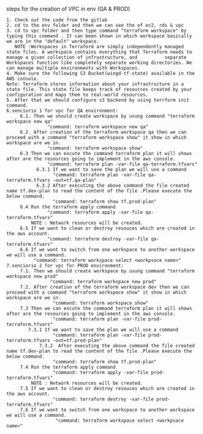 steps for the creation of VPC in env (QA & PROD)  

    1. Check out the code from the gitlab       
    2. cd to the env folder and then we can see the of ec2, rds & vpc 
    3. cd to vpc folder and then type command "terraform workspace" by typing this command . It can been shown in which workspace basically we are in the "default" workspace.   
       NOTE :Workspaces in Terraform are simply independently managed state files. A workspace contains everything that Terraform needs to manage a given collection of infrastructure, and          separate Workspaces function like completely separate working directories. We can manage multiple environments with Workspaces.
    4. Make sure the following S3 Bucket(wingd-tf-state) available in the AWS console.
    Note: Terraform stores information about your infrastructure in a state file. This state file keeps track of resources created by your configuration and maps them to real-world resources.
    5. After that we should configure s3 backend by using terrform init command.
    6.senciorio 1 for vpc for QA environment:
         6.1. Then we should create workspace by usung command "terraform workspace new qa"
                   "command: terraform workspace new qa"
         6.2. After creation of the terraform workspace qa then we can proceed with a command "terraform workspace show" it show in which workspace are we in.
                   "command: terraform workspace show"
         6.3 Then we can excute the command terraform plan it will shows after are the resources going to implement in the aws console.
                   "command: terraform plan -var-file qa-terraform.tfvars"
	           6.3.1 If we want to save the plan we will use a command
	                 "command: terraform plan -var-file qa-terraform.tfvars -out=tf.qa-plan"
               6.3.2 After executing the above command the file created name tf.dev-plan to read the content of the file .Please execute the below command.
	                 "command: terraform show tf.prod-plan"
         6.4 Run the terraform apply command 
                   "command: terraform apply -var-file qa-terraform.tfvars"
             NOTE : Network resources will be created. 
         6.5 If we want to clean or destroy resouces which are created in the aws account.
                   "command: terraform destroy -var-file qa-terraform.tfvars"
         6.6 If we want to switch from one workspace to another workspace we will use a command.
	          "command: terraform workspace select <workpsace name>"
    7.senciorio 2 for vpc for PROD environment:
         7.1. Then we should create workspace by usung command "terraform workspace new prod"
                    "command: terraform workspace new prod"
         7.2. After creation of the terraform workspace dev then we can proceed with a command "terraform workspace show" it show in which workspace are we in.
                     "command: terraform workspace show"
         7.3 Then we can excute the command terraform plan it will shows after are the resources going to implement in the aws console.
                     "command: terraform plan -var-file prod-terraform.tfvars"
		    7.3.1 If we want to save the plan we will use a command
		             "command: terraform plan -var-file prod-terraform.tfvars -out=tf.prod-plan"
                7.3.2  After executing the above command the file created name tf.dev-plan to read the content of the file .Please execute the below command.
		             "command: terraform show tf.prod-plan"
         7.4 Run the terraform apply command 
                     "command: terraform apply -var-file prod-terraform.tfvars"
             NOTE : Network resources will be created. 
         7.5 If we want to clean or destroy resouces which are created in the aws account.
                     "command: terraform destroy -var-file prod-terraform.tfvars"
         7.6 If we want to switch from one workspace to another workspace we will use a command.
	                  "command: terraform workspace select <workpsace name>"
